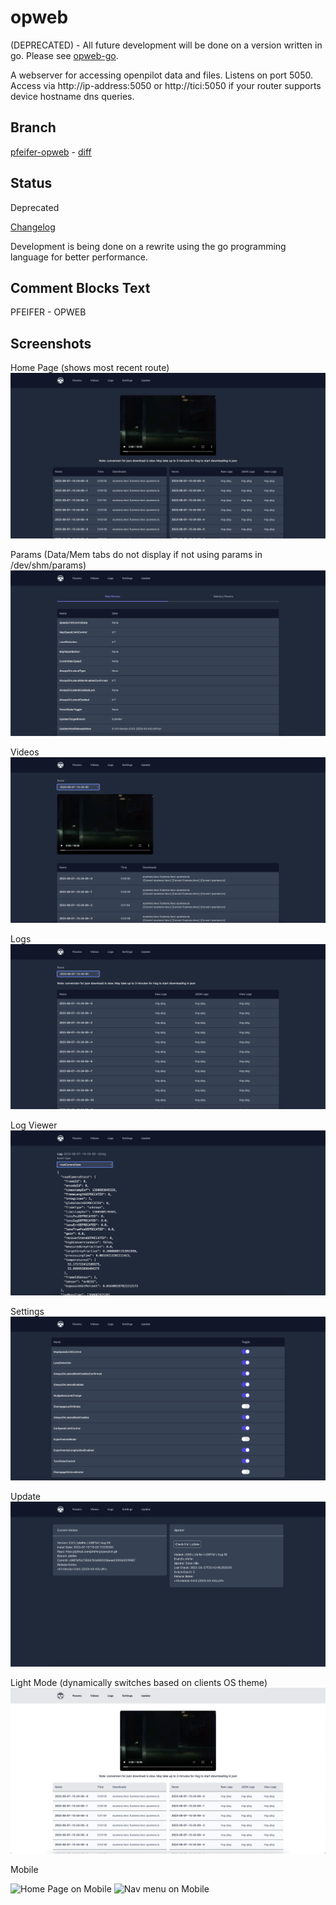# opweb
(DEPRECATED) - All future development will be done on a version written in go.
Please see [opweb-go](https://github.com/pfeiferj/openpilot/tree/pfeifer-openpilot-patches/opweb-go).

A webserver for accessing openpilot data and files. Listens on port 5050. Access
via http://ip-address:5050 or http://tici:5050 if your router supports device
hostname dns queries.

## Branch
[pfeifer-opweb](https://github.com/pfeiferj/openpilot/tree/pfeifer-opweb)
\-
[diff](https://github.com/commaai/openpilot/compare/master...pfeiferj:openpilot:pfeifer-opweb)


## Status
Deprecated

[Changelog](./CHANGELOG.md)

Development is being done on a rewrite using the go programming language for
better performance.

## Comment Blocks Text
PFEIFER - OPWEB

## Screenshots
Home Page (shows most recent route)
![Home Page](./screenshots/home.png?raw=true)


Params (Data/Mem tabs do not display if not using params in /dev/shm/params)
![Params Page](./screenshots/params.png?raw=true)


Videos
![Videos Page](./screenshots/videos.png?raw=true)


Logs
![Logs Page](./screenshots/logs.png?raw=true)


Log Viewer
![Log Viewer Page](./screenshots/log_viewer.png?raw=true)


Settings
![Settings Page](./screenshots/settings.png?raw=true)


Update
![Update Page](./screenshots/update.png?raw=true)


Light Mode (dynamically switches based on clients OS theme)
![Home Page With Light Theme](./screenshots/light_mode.png?raw=true)


Mobile

<img src="https://raw.githubusercontent.com/pfeiferj/openpilot/pfeifer-openpilot-patches/opweb/screenshots/mobile.png" alt="Home Page on Mobile" width="400" />

<img src="https://raw.githubusercontent.com/pfeiferj/openpilot/pfeifer-openpilot-patches/opweb/screenshots/mobile-menu.png" alt="Nav menu on Mobile" width="400" />

